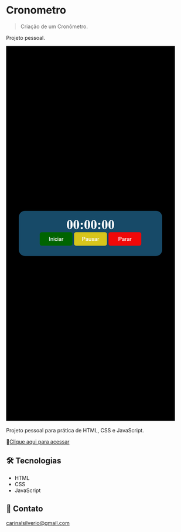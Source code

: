 # Cronometro
>Criação de um Cronômetro.

Projeto pessoal.

![preview](/github/preview.png)

Projeto pessoal para prática de HTML, CSS e JavaScript.

🔗[Clique aqui para acessar](https://carinalsilverio.github.io/cronometro/)


## 🛠️ Tecnologias
- HTML
- CSS
- JavaScript


## 📧 Contato
carinalsilverio@gmail.com

